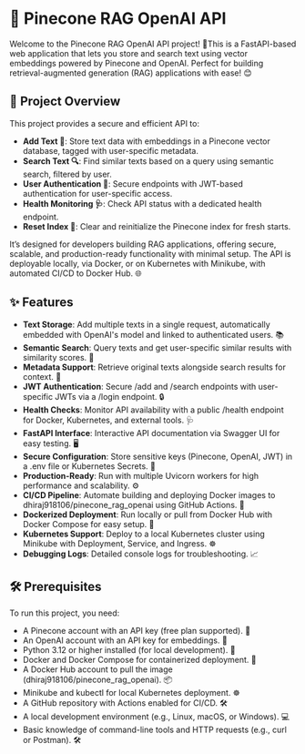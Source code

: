 # 🌌 Pinecone RAG OpenAI API

Welcome to the Pinecone RAG OpenAI API project! 🚀This is a FastAPI-based web application that lets you store and search text using vector embeddings powered by Pinecone and OpenAI. Perfect for building retrieval-augmented generation (RAG) applications with ease! 😊

## 📌 Project Overview

This project provides a secure and efficient API to:

- **Add Text 📝**: Store text data with embeddings in a Pinecone vector database, tagged with user-specific metadata.  
- **Search Text 🔍**: Find similar texts based on a query using semantic search, filtered by user.  
- **User Authentication 🔐**: Secure endpoints with JWT-based authentication for user-specific access.  
- **Health Monitoring 🩺**: Check API status with a dedicated health endpoint.  
- **Reset Index 🧹**: Clear and reinitialize the Pinecone index for fresh starts.  

It’s designed for developers building RAG applications, offering secure, scalable, and production-ready functionality with minimal setup. The API is deployable locally, via Docker, or on Kubernetes with Minikube, with automated CI/CD to Docker Hub. 🌐

## ✨ Features

- **Text Storage**: Add multiple texts in a single request, automatically embedded with OpenAI's model and linked to authenticated users. 📚  
- **Semantic Search**: Query texts and get user-specific similar results with similarity scores. 🧠  
- **Metadata Support**: Retrieve original texts alongside search results for context. 📜  
- **JWT Authentication**: Secure /add and /search endpoints with user-specific JWTs via a /login endpoint. 🔒  
- **Health Checks**: Monitor API availability with a public /health endpoint for Docker, Kubernetes, and external tools. 🩺  
- **FastAPI Interface**: Interactive API documentation via Swagger UI for easy testing. 🖥️  
- **Secure Configuration**: Store sensitive keys (Pinecone, OpenAI, JWT) in a .env file or Kubernetes Secrets. 🔑  
- **Production-Ready**: Run with multiple Uvicorn workers for high performance and scalability. ⚙️  
- **CI/CD Pipeline**: Automate building and deploying Docker images to dhiraj918106/pinecone_rag_openai using GitHub Actions. 🚀  
- **Dockerized Deployment**: Run locally or pull from Docker Hub with Docker Compose for easy setup. 🐳  
- **Kubernetes Support**: Deploy to a local Kubernetes cluster using Minikube with Deployment, Service, and Ingress. ☸️  
- **Debugging Logs**: Detailed console logs for troubleshooting. 📈  

## 🛠️ Prerequisites

To run this project, you need:

- A Pinecone account with an API key (free plan supported). 🌲  
- An OpenAI account with an API key for embeddings. 🤖  
- Python 3.12 or higher installed (for local development). 🐍  
- Docker and Docker Compose for containerized deployment. 🐳  
- A Docker Hub account to pull the image (dhiraj918106/pinecone_rag_openai). 📦  
- Minikube and kubectl for local Kubernetes deployment. ☸️  
- A GitHub repository with Actions enabled for CI/CD. 🛠️  
- A local development environment (e.g., Linux, macOS, or Windows). 💻  
- Basic knowledge of command-line tools and HTTP requests (e.g., curl or Postman). 🛠️  
